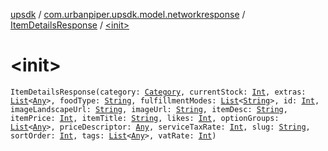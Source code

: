[upsdk](../../index.md) / [com.urbanpiper.upsdk.model.networkresponse](../index.md) / [ItemDetailsResponse](index.md) / [&lt;init&gt;](./-init-.md)

# &lt;init&gt;

`ItemDetailsResponse(category: `[`Category`](../-category/index.md)`, currentStock: `[`Int`](https://kotlinlang.org/api/latest/jvm/stdlib/kotlin/-int/index.html)`, extras: `[`List`](https://kotlinlang.org/api/latest/jvm/stdlib/kotlin.collections/-list/index.html)`<`[`Any`](https://kotlinlang.org/api/latest/jvm/stdlib/kotlin/-any/index.html)`>, foodType: `[`String`](https://kotlinlang.org/api/latest/jvm/stdlib/kotlin/-string/index.html)`, fulfillmentModes: `[`List`](https://kotlinlang.org/api/latest/jvm/stdlib/kotlin.collections/-list/index.html)`<`[`String`](https://kotlinlang.org/api/latest/jvm/stdlib/kotlin/-string/index.html)`>, id: `[`Int`](https://kotlinlang.org/api/latest/jvm/stdlib/kotlin/-int/index.html)`, imageLandscapeUrl: `[`String`](https://kotlinlang.org/api/latest/jvm/stdlib/kotlin/-string/index.html)`, imageUrl: `[`String`](https://kotlinlang.org/api/latest/jvm/stdlib/kotlin/-string/index.html)`, itemDesc: `[`String`](https://kotlinlang.org/api/latest/jvm/stdlib/kotlin/-string/index.html)`, itemPrice: `[`Int`](https://kotlinlang.org/api/latest/jvm/stdlib/kotlin/-int/index.html)`, itemTitle: `[`String`](https://kotlinlang.org/api/latest/jvm/stdlib/kotlin/-string/index.html)`, likes: `[`Int`](https://kotlinlang.org/api/latest/jvm/stdlib/kotlin/-int/index.html)`, optionGroups: `[`List`](https://kotlinlang.org/api/latest/jvm/stdlib/kotlin.collections/-list/index.html)`<`[`Any`](https://kotlinlang.org/api/latest/jvm/stdlib/kotlin/-any/index.html)`>, priceDescriptor: `[`Any`](https://kotlinlang.org/api/latest/jvm/stdlib/kotlin/-any/index.html)`, serviceTaxRate: `[`Int`](https://kotlinlang.org/api/latest/jvm/stdlib/kotlin/-int/index.html)`, slug: `[`String`](https://kotlinlang.org/api/latest/jvm/stdlib/kotlin/-string/index.html)`, sortOrder: `[`Int`](https://kotlinlang.org/api/latest/jvm/stdlib/kotlin/-int/index.html)`, tags: `[`List`](https://kotlinlang.org/api/latest/jvm/stdlib/kotlin.collections/-list/index.html)`<`[`Any`](https://kotlinlang.org/api/latest/jvm/stdlib/kotlin/-any/index.html)`>, vatRate: `[`Int`](https://kotlinlang.org/api/latest/jvm/stdlib/kotlin/-int/index.html)`)`